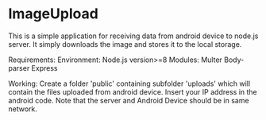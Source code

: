 # ImageUpload

This is a simple application for receiving data from android device to node.js server. It simply downloads the image and stores it to the local storage.

Requirements:
Environment:
  Node.js version>=8
Modules:
  Multer
  Body-parser
  Express
 
Working:
  Create a folder 'public' containing subfolder 'uploads' which will contain the files uploaded from android device. Insert your IP address in the android code. Note that the server and Android Device should be in same network.
